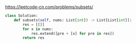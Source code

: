 https://leetcode-cn.com/problems/subsets/

```python
class Solution:
    def subsets(self, nums: List[int]) -> List[List[int]]:
        res = [[]]
        for x in nums:
            res.extend([pre + [x] for pre in res])
        return res
```


